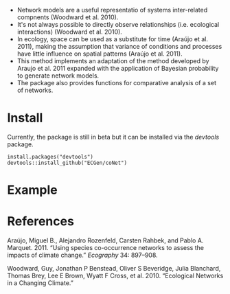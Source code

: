 -   Network models are a useful representatio of systems
    inter-related compnents (Woodward et
    al. 2010).
-   It's not always possible to directly observe relationships (i.e.
    ecological interactions) (Woodward et al. 2010).
-   In ecology, space can be used as a substitute for time (Araújo et
    al. 2011), making the assumption that variance of conditions and
    processes have little influence on spatial patterns (Araújo et
    al. 2011).
-   This method implements an adaptation of the method developed by
    Araujo et al. 2011 expanded with the application of Bayesian
    probability to generate network models.
-   The package also provides functions for comparative analysis of a
    set of networks.

Install
=======

Currently, the package is still in beta but it can be installed via the
*devtools* package.

    install.packages("devtools")
    devtools::install_github("ECGen/coNet")

Example
=======

References
==========

Araújo, Miguel B., Alejandro Rozenfeld, Carsten Rahbek, and Pablo A.
Marquet. 2011. “Using species co-occurrence networks to assess the
impacts of climate change.” *Ecography* 34: 897–908.

Woodward, Guy, Jonathan P Benstead, Oliver S Beveridge, Julia Blanchard,
Thomas Brey, Lee E Brown, Wyatt F Cross, et al. 2010. “Ecological
Networks in a Changing Climate.”

